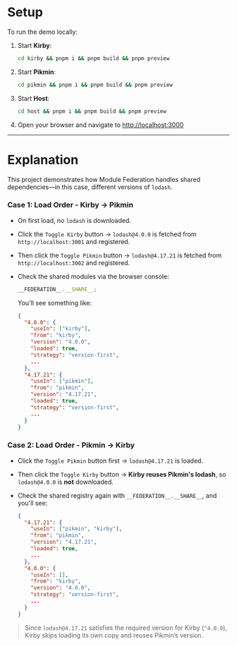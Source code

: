 # Setup

To run the demo locally:

1. Start **Kirby**:

   ```sh
   cd kirby && pnpm i && pnpm build && pnpm preview
   ```

2. Start **Pikmin**:

   ```sh
   cd pikmin && pnpm i && pnpm build && pnpm preview
   ```

3. Start **Host**:

   ```sh
   cd host && pnpm i && pnpm build && pnpm preview
   ```

4. Open your browser and navigate to [http://localhost:3000](http://localhost:3000)

---

# Explanation

This project demonstrates how Module Federation handles shared dependencies—in this case, different versions of `lodash`.

### Case 1: Load Order - Kirby → Pikmin

- On first load, no `lodash` is downloaded.
- Click the `Toggle Kirby` button → `lodash@4.0.0` is fetched from `http://localhost:3001` and registered.
- Then click the `Toggle Pikmin` button → `lodash@4.17.21` is fetched from `http://localhost:3002` and registered.
- Check the shared modules via the browser console:

  ```js
  __FEDERATION__.__SHARE__;
  ```

  You'll see something like:

  ```json
  {
    "4.0.0": {
      "useIn": ["kirby"],
      "from": "kirby",
      "version": "4.0.0",
      "loaded": true,
      "strategy": "version-first",
      ...
    },
    "4.17.21": {
      "useIn": ["pikmin"],
      "from": "pikmin",
      "version": "4.17.21",
      "loaded": true,
      "strategy": "version-first",
      ...
    }
  }
  ```

### Case 2: Load Order - Pikmin → Kirby

- Click the `Toggle Pikmin` button first → `lodash@4.17.21` is loaded.
- Then click the `Toggle Kirby` button → **Kirby reuses Pikmin's lodash**, so `lodash@4.0.0` is **not** downloaded.
- Check the shared registry again with `__FEDERATION__.__SHARE__`, and you'll see:

  ```json
  {
    "4.17.21": {
      "useIn": ["pikmin", "kirby"],
      "from": "pikmin",
      "version": "4.17.21",
      "loaded": true,
      ...
    },
    "4.0.0": {
      "useIn": [],
      "from": "kirby",
      "version": "4.0.0",
      "strategy": "version-first",
      ...
    }
  }
  ```

> Since `lodash@4.17.21` satisfies the required version for Kirby (`^4.0.0`), Kirby skips loading its own copy and reuses Pikmin’s version.
